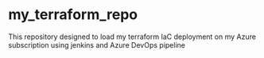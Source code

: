 # my_terraform_repo
This repository designed to load my terraform IaC deployment on my Azure subscription using jenkins and Azure DevOps pipeline
